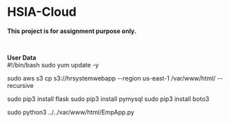 # HSIA-Cloud
**This project is for assignment purpose only.**

<br />

**User Data** <br />
#!/bin/bash
sudo yum update -y

sudo aws s3 cp s3://hrsystemwebapp --region us-east-1 /var/www/html/ --recursive

sudo pip3 install flask
sudo pip3 install pymysql
sudo pip3 install boto3

sudo python3 ../../var/www/html/EmpApp.py
